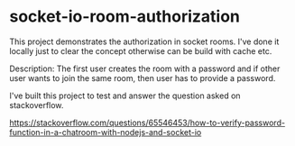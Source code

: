 # socket-io-room-authorization

This project demonstrates the authorization in socket rooms. I've done it locally just to clear the concept otherwise can be build with cache etc.

Description: The first user creates the room with a password and if other user wants to join the same room, then user has to provide a password.

I've built this project to test and answer the question asked on stackoverflow.

https://stackoverflow.com/questions/65546453/how-to-verify-password-function-in-a-chatroom-with-nodejs-and-socket-io
